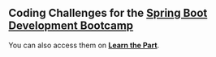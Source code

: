 ## Coding Challenges for the [Spring Boot Development Bootcamp](https://www.udemy.com/course/the-complete-spring-boot-development-bootcamp/?couponCode=5E16CAE088EE66FC4B76)

You can also access them on **[Learn the Part](https://www.learnthepart.com/course/af54547f-e993-47bd-ad51-d7c7270c4e50/66ac8b6d-8195-410c-853f-29df93a84aef)**.